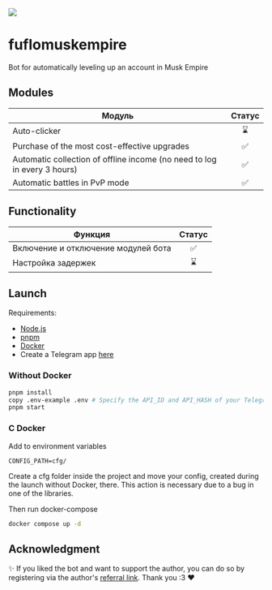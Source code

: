 [<img src="https://img.shields.io/badge/Telegram-%40Me-orange">](https://t.me/Newmcpe)

# fuflomuskempire

Bot for automatically leveling up an account in Musk Empire

## Modules

| Модуль                                                                   | Статус |
|--------------------------------------------------------------------------|:------:|
| Auto-clicker                                                             |   ⌛    |
| Purchase of the most cost-effective upgrades	                            |   ✅    |
| Automatic collection of offline income (no need to log in every 3 hours) |   ✅    |
| Automatic battles in PvP mode                                            |   ✅    |

## Functionality

| Функция                             | Статус |
|-------------------------------------|:------:|
| Включение и отключение модулей бота |   ✅    |
| Настройка задержек                  |   ⌛    |

## Launch

Requirements:

- [Node.js](https://nodejs.org/)
- [pnpm](https://pnpm.io/)
- [Docker](https://www.docker.com/)
- Create a Telegram app [here](https://my.telegram.org/)

### Without Docker

```bash
pnpm install
copy .env-example .env # Specify the API_ID and API_HASH of your Telegram app
pnpm start
```

### С Docker

Add to environment variables
```
CONFIG_PATH=cfg/
```

Create a cfg folder inside the project and move your config, created during the launch without Docker, there. This action is necessary due to a bug in one of the libraries.

Then run docker-compose
```bash
docker compose up -d
```

## Acknowledgment

✨ If you liked the bot and want to support the author, you can do so by registering via the author's [referral link](https://t.me/muskempire_bot/game?startapp=hero277588744). Thank you :3 ❤️